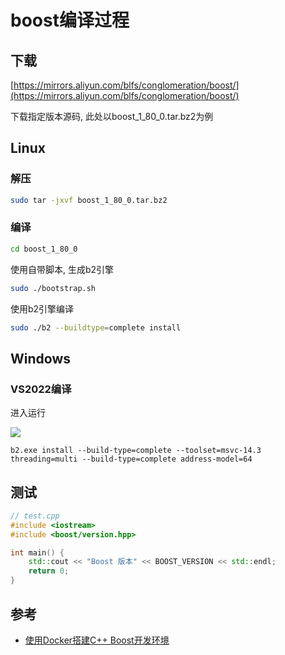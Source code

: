 <!--
 * @Brief        : 
 * @Author       : dmjcb
 * @Date         : 2024-09-10 02:06:36
 * @LastEditors  : dmjcb@outlook.com
 * @LastEditTime : 2024-09-23 00:16:29
-->

# boost编译过程

## 下载

[https://mirrors.aliyun.com/blfs/conglomeration/boost/](https://mirrors.aliyun.com/blfs/conglomeration/boost/)

下载指定版本源码, 此处以boost_1_80_0.tar.bz2为例

## Linux

### 解压

```sh
sudo tar -jxvf boost_1_80_0.tar.bz2
```

### 编译

```sh
cd boost_1_80_0
```

使用自带脚本, 生成b2引擎

```sh
sudo ./bootstrap.sh
```

使用b2引擎编译

```sh
sudo ./b2 --buildtype=complete install
```

## Windows

### VS2022编译

进入运行

![](/.imgur/20240911_223643.jpg)

```
b2.exe install --build-type=complete --toolset=msvc-14.3 threading=multi --build-type=complete address-model=64
```

## 测试

```c++
// test.cpp
#include <iostream>
#include <boost/version.hpp>

int main() {
    std::cout << "Boost 版本" << BOOST_VERSION << std::endl;
    return 0;
}
```


## 参考

- [使用Docker搭建C++ Boost开发环境](https://bryantchang.github.io/2019/02/25/docker-boost/)
